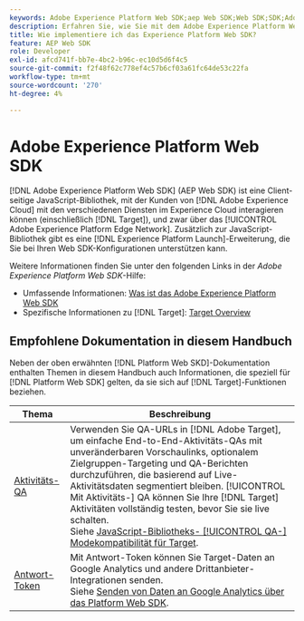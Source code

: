 ```yaml
---
keywords: Adobe Experience Platform Web SDK;aep Web SDK;Web SDK;SDK;Adobe Experience Cloud;Platform Edge Network;Adobe Experience Platform Platform Edge Network;Edge Network;Edge Network;AEP Edge Network
description: Erfahren Sie, wie Sie mit dem Adobe Experience Platform Web SDK über das AEP Edge Network mit den verschiedenen Diensten in Adobe Experience Cloud interagieren können.
title: Wie implementiere ich das Experience Platform Web SDK?
feature: AEP Web SDK
role: Developer
exl-id: afcd741f-bb7e-4bc2-b96c-ec10d5d6f4c5
source-git-commit: f2f48f62c778ef4c57b6cf03a61fc64de53c22fa
workflow-type: tm+mt
source-wordcount: '270'
ht-degree: 4%

---
```


# Adobe Experience Platform Web SDK

[!DNL Adobe Experience Platform Web SDK] (AEP Web SDK) ist eine Client-seitige JavaScript-Bibliothek, mit der Kunden von  [!DNL Adobe Experience Cloud] mit den verschiedenen Diensten im Experience Cloud interagieren können (einschließlich  [!DNL Target]), und zwar über das  [!UICONTROL Adobe Experience Platform Edge Network]. Zusätzlich zur JavaScript-Bibliothek gibt es eine [!DNL Experience Platform Launch]-Erweiterung, die Sie bei Ihren Web SDK-Konfigurationen unterstützen kann.

Weitere Informationen finden Sie unter den folgenden Links in der *Adobe Experience Platform Web SDK*-Hilfe:

* Umfassende Informationen: [Was ist das Adobe Experience Platform Web SDK](https://experienceleague.adobe.com/docs/experience-platform/edge/home.html)
* Spezifische Informationen zu [!DNL Target]: [Target Overview](https://experienceleague.adobe.com/docs/experience-platform/edge/personalization/adobe-target/target-overview.html)

## Empfohlene Dokumentation in diesem Handbuch

Neben der oben erwähnten [!DNL Platform Web SKD]-Dokumentation enthalten Themen in diesem Handbuch auch Informationen, die speziell für [!DNL Platform Web SDK] gelten, da sie sich auf [!DNL Target]-Funktionen beziehen.

| Thema | Beschreibung |
| --- | --- |
| [Aktivitäts-QA](/help/c-activities/c-activity-qa/activity-qa.md) | Verwenden Sie QA-URLs in [!DNL Adobe Target], um einfache End-to-End-Aktivitäts-QAs mit unveränderbaren Vorschaulinks, optionalem Zielgruppen-Targeting und QA-Berichten durchzuführen, die basierend auf Live-Aktivitätsdaten segmentiert bleiben. [!UICONTROL Mit Aktivitäts-] QA können Sie Ihre  [!DNL Target] Aktivitäten vollständig testen, bevor Sie sie live schalten.<br>Siehe  [JavaScript-Bibliotheks- [!UICONTROL QA-] Modekompatibilität für Target](/help/c-activities/c-activity-qa/activity-qa.md#compatibility). |
| [Antwort-Token](/help/administrating-target/response-tokens.md) | Mit Antwort-Token können Sie Target-Daten an Google Analytics und andere Drittanbieter-Integrationen senden.<br>Siehe  [Senden von Daten an Google Analytics über das Platform Web SDK](/help/administrating-target/response-tokens.md#platform-web-sdk). |

